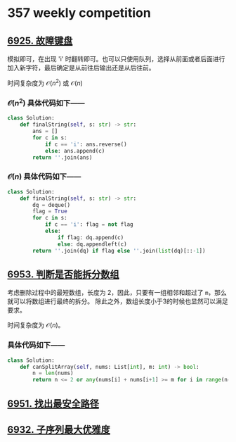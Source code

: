# 357 weekly competition
## [6925. 故障键盘](https://leetcode.cn/problems/faulty-keyboard/)

模拟即可，在出现 'i' 时翻转即可。也可以只使用队列，选择从前面或者后面进行加入新字符，最后确定是从前往后输出还是从后往前。

时间复杂度为 $\mathcal O(n^2)$ 或 $\mathcal O(n)$

### $\mathcal O(n^2)$ 具体代码如下——

```python
class Solution:
    def finalString(self, s: str) -> str:
        ans = []
        for c in s:
            if c == 'i': ans.reverse()
            else: ans.append(c)
        return ''.join(ans)
```

### $\mathcal O(n)$ 具体代码如下——

```python
class Solution:
    def finalString(self, s: str) -> str:
        dq = deque()
        flag = True
        for c in s:
            if c == 'i': flag = not flag
            else:
                if flag: dq.append(c)
                else: dq.appendleft(c)
        return ''.join(dq) if flag else ''.join(list(dq)[::-1])
```

## [6953. 判断是否能拆分数组](https://leetcode.cn/problems/check-if-it-is-possible-to-split-array/)

考虑删除过程中的最短数组，长度为 2，因此，只要有一组相邻和超过了 `m`，那么就可以将数组进行最终的拆分。
除此之外，数组长度小于3的时候也显然可以满足要求。

时间复杂度为 $\mathcal O(n)$。

### 具体代码如下——

```python
class Solution:
    def canSplitArray(self, nums: List[int], m: int) -> bool:
        n = len(nums)
        return n <= 2 or any(nums[i] + nums[i+1] >= m for i in range(n-1))
```


## [6951. 找出最安全路径](https://leetcode.cn/problems/find-the-safest-path-in-a-grid/)


## [6932. 子序列最大优雅度](https://leetcode.cn/problems/maximum-elegance-of-a-k-length-subsequence/)



